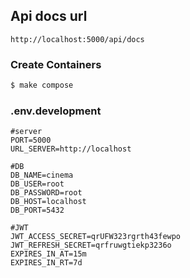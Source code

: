 
## Api docs url

```bazaar
http://localhost:5000/api/docs
```


### Create Containers

```bash
$ make compose
```

### .env.development
```bazaar
#server
PORT=5000
URL_SERVER=http://localhost

#DB
DB_NAME=cinema
DB_USER=root
DB_PASSWORD=root
DB_HOST=localhost
DB_PORT=5432

#JWT
JWT_ACCESS_SECRET=qrUFW323rgrth43fewpo
JWT_REFRESH_SECRET=qrfruwgtiekp3236o
EXPIRES_IN_AT=15m
EXPIRES_IN_RT=7d
```
